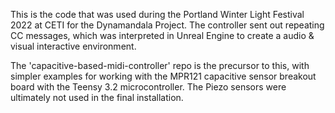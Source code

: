 This is the code that was used during the Portland Winter Light Festival 2022 at CETI for the Dynamandala Project.  The controller sent out repeating CC messages, which was interpreted in Unreal Engine to create a audio & visual interactive environment. 

The 'capacitive-based-midi-controller' repo is the precursor to this, with simpler examples for working with the MPR121 capacitive sensor breakout board with the Teensy 3.2 microcontroller.  The Piezo sensors were ultimately not used in the final installation.  